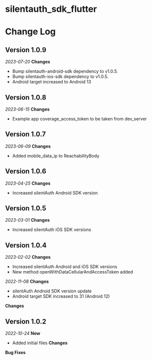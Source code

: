 # silentauth_sdk_flutter
# Change Log
## Version 1.0.9
_2023-07-20_
**Changes**
- Bump silentauth-android-sdk dependency to v1.0.5.
- Bump silentauth-ios-sdk dependency to v1.0.5.
- Android target increased to Android 13
## Version 1.0.8
_2023-06-15_
**Changes**
- Example app coverage_access_token to be taken from dev_server
## Version 1.0.7
_2023-06-09_
**Changes**
- Added mobile_data_ip to ReachabilityBody
## Version 1.0.6
_2023-04-25_
**Changes**
- Increased silentAuth Android SDK version
## Version 1.0.5
_2023-03-01_
**Changes**
- Increased silentAuth iOS SDK versions

## Version 1.0.4
_2023-02-02_
**Changes**
- Increased silentAuth Android and iOS SDK versions
- New method openWithDataCellularAndAccessToken added

_2022-11-08_
**Changes**
- silentAuth Android SDK version update
- Android target SDK increased to 31 (Android 12)

**Changes**
## Version 1.0.2
_2022-10-24_
**New**
- Added initial files
**Changes**

**Bug Fixes**

